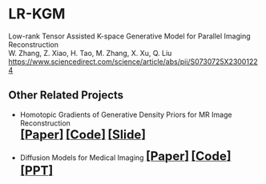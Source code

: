 # LR-KGM
Low-rank Tensor Assisted K-space Generative Model for Parallel Imaging Reconstruction       
W. Zhang, Z. Xiao, H. Tao, M. Zhang, X. Xu, Q. Liu    
https://www.sciencedirect.com/science/article/abs/pii/S0730725X23001224       
    
    
    
     
     
  
     
    
## Other Related Projects
  * Homotopic Gradients of Generative Density Priors for MR Image Reconstruction  
[<font size=5>**[Paper]**</font>](https://ieeexplore.ieee.org/abstract/document/9435335)   [<font size=5>**[Code]**</font>](https://github.com/yqx7150/HGGDP) [<font size=5>**[Slide]**</font>](https://github.com/yqx7150/HGGDP/tree/master/Slide)
     
  * Diffusion Models for Medical Imaging
[<font size=5>**[Paper]**</font>](https://github.com/yqx7150/Diffusion-Models-for-Medical-Imaging)   [<font size=5>**[Code]**</font>](https://github.com/yqx7150/Diffusion-Models-for-Medical-Imaging)   [<font size=5>**[PPT]**</font>](https://github.com/yqx7150/HKGM/tree/main/PPT)  

